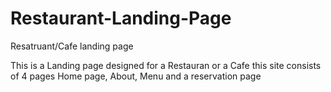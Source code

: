 # Restaurant-Landing-Page
Resatruant/Cafe landing page 

This is a Landing page designed for a Restauran or a Cafe this site consists of 4 pages Home page, About, Menu and a reservation page
